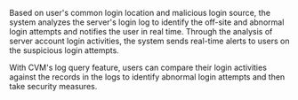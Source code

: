 Based on user's common login location and malicious login source, the system analyzes the server's login log to identify the off-site and abnormal login attempts and notifies the user in real time. Through the analysis of server account login activities, the system sends real-time alerts to users on the suspicious login attempts.

With CVM's log query feature, users can compare their login activities against the records in the logs to identify abnormal login attempts and then take security measures.
